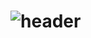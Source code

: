 # ![header](https://capsule-render.vercel.app/api?type=waving&color=auto&height=280&section=header&text=KIMJUNGYIN&fontSize=50)
